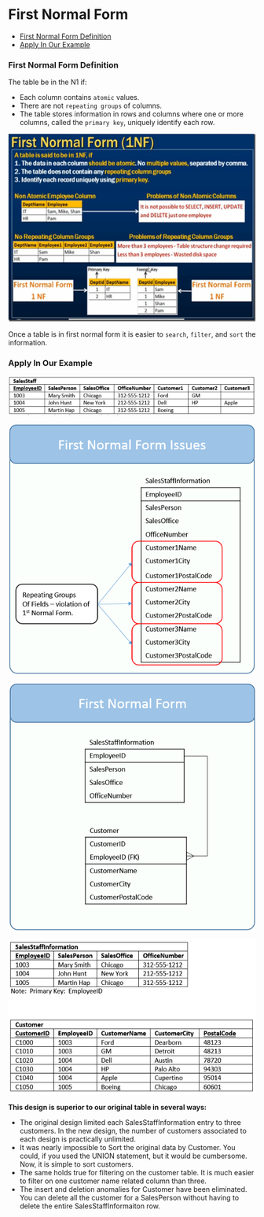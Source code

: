 # First Normal Form

* [First Normal Form Definition](#first-normal-form-definition)
* [Apply In Our Example](#apply-in-our-example)

### First Normal Form Definition
The table be in the N1 if:
* Each column contains `atomic` values.
* There are not `repeating groups` of columns.
* The table stores information in rows and columns where one or more columns, called the `primary key`, uniquely identify each row.

![Table Not Normalized](../images/data-modeling/N1-summary.png)

Once a table is in first normal form it is easier to `search`, `filter`, and `sort` the information.

### Apply In Our Example
![Table Not Normalized](../images/data-modeling/Intro-Table-Not-Normalized.png)

![First Normal Form Repeating Groups](../images/data-modeling/FirstNormalFormRepeatingGroups.png)

![First Normal Form digram](../images/data-modeling/FirstNormalForm.png)

![First Normal Form Data Example](../images/data-modeling/FirstNormalFormDataExample.png)

**This design is superior to our original table in several ways:**

* The original design limited each SalesStaffInformation entry to three customers.  In the new design, the number of customers associated to each design is practically unlimited.
* It was nearly impossible to Sort the original data by Customer.  You could, if you used the UNION statement, but it would be cumbersome.  Now, it is simple to sort customers.
* The same holds true for filtering on the customer table.  It is much easier to filter on one customer name related column than three.
* The insert and deletion anomalies for Customer have been eliminated.  You can delete all the customer for a SalesPerson without having to delete the entire SalesStaffInformaiton row.
